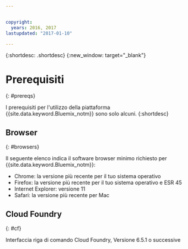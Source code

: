 ```yaml
---


copyright:
  years: 2016, 2017
lastupdated: "2017-01-10"

---
```


{:shortdesc: .shortdesc}
{:new_window: target="_blank"}

# Prerequisiti
{: #prereqs}

I prerequisiti per l'utilizzo della piattaforma {{site.data.keyword.Bluemix_notm}} sono solo alcuni.
{:shortdesc}

## Browser
{: #browsers}

Il seguente elenco indica il software browser minimo richiesto per {{site.data.keyword.Bluemix_notm}}:

 * Chrome: la versione più recente per il tuo sistema operativo
 * Firefox: la versione più recente per il tuo sistema operativo e ESR 45
 * Internet Explorer: versione 11
 * Safari: la versione più recente per Mac

## Cloud Foundry
{: #cf}

Interfaccia riga di comando Cloud Foundry, Versione 6.5.1 o successive
